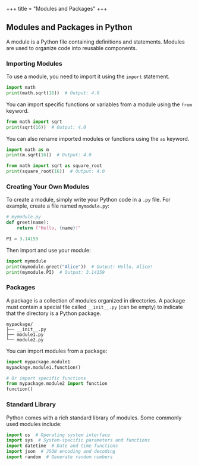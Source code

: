 +++
title = "Modules and Packages"
+++

## Modules and Packages in Python

A module is a Python file containing definitions and statements. Modules are used to organize code into reusable components.

### Importing Modules

To use a module, you need to import it using the `import` statement.

```python
import math
print(math.sqrt(16))  # Output: 4.0
```

You can import specific functions or variables from a module using the `from` keyword.

```python
from math import sqrt
print(sqrt(16))  # Output: 4.0
```

You can also rename imported modules or functions using the `as` keyword.

```python
import math as m
print(m.sqrt(16))  # Output: 4.0

from math import sqrt as square_root
print(square_root(16))  # Output: 4.0
```

### Creating Your Own Modules

To create a module, simply write your Python code in a `.py` file. For example, create a file named `mymodule.py`:

```python
# mymodule.py
def greet(name):
    return f"Hello, {name}!"

PI = 3.14159
```

Then import and use your module:

```python
import mymodule
print(mymodule.greet("Alice"))  # Output: Hello, Alice!
print(mymodule.PI)  # Output: 3.14159
```

### Packages

A package is a collection of modules organized in directories. A package must contain a special file called `__init__.py` (can be empty) to indicate that the directory is a Python package.

```
mypackage/
├── __init__.py
├── module1.py
└── module2.py
```

You can import modules from a package:

```python
import mypackage.module1
mypackage.module1.function()

# Or import specific functions
from mypackage.module2 import function
function()
```

### Standard Library

Python comes with a rich standard library of modules. Some commonly used modules include:

```python
import os  # Operating system interface
import sys  # System-specific parameters and functions
import datetime  # Date and time functions
import json  # JSON encoding and decoding
import random  # Generate random numbers
```
